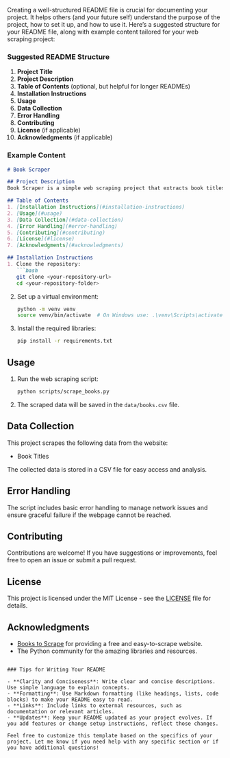 Creating a well-structured README file is crucial for documenting your project. It helps others (and your future self) understand the purpose of the project, how to set it up, and how to use it. Here’s a suggested structure for your README file, along with example content tailored for your web scraping project:

### Suggested README Structure

1. **Project Title**
2. **Project Description**
3. **Table of Contents** (optional, but helpful for longer READMEs)
4. **Installation Instructions**
5. **Usage**
6. **Data Collection**
7. **Error Handling**
8. **Contributing**
9. **License** (if applicable)
10. **Acknowledgments** (if applicable)

### Example Content

```markdown
# Book Scraper

## Project Description
Book Scraper is a simple web scraping project that extracts book titles from the website [Books to Scrape](http://books.toscrape.com/). This project demonstrates the use of Python for web scraping and data collection, specifically utilizing the `requests`, `BeautifulSoup`, and `pandas` libraries.

## Table of Contents
1. [Installation Instructions](#installation-instructions)
2. [Usage](#usage)
3. [Data Collection](#data-collection)
4. [Error Handling](#error-handling)
5. [Contributing](#contributing)
6. [License](#license)
7. [Acknowledgments](#acknowledgments)

## Installation Instructions
1. Clone the repository:
   ```bash
   git clone <your-repository-url>
   cd <your-repository-folder>
   ```

2. Set up a virtual environment:
   ```bash
   python -m venv venv
   source venv/bin/activate  # On Windows use: .\venv\Scripts\activate
   ```

3. Install the required libraries:
   ```bash
   pip install -r requirements.txt
   ```

## Usage
1. Run the web scraping script:
   ```bash
   python scripts/scrape_books.py
   ```

2. The scraped data will be saved in the `data/books.csv` file.

## Data Collection
This project scrapes the following data from the website:
- Book Titles

The collected data is stored in a CSV file for easy access and analysis.

## Error Handling
The script includes basic error handling to manage network issues and ensure graceful failure if the webpage cannot be reached.

## Contributing
Contributions are welcome! If you have suggestions or improvements, feel free to open an issue or submit a pull request.

## License
This project is licensed under the MIT License - see the [LICENSE](LICENSE) file for details.

## Acknowledgments
- [Books to Scrape](http://books.toscrape.com/) for providing a free and easy-to-scrape website.
- The Python community for the amazing libraries and resources.
```

### Tips for Writing Your README

- **Clarity and Conciseness**: Write clear and concise descriptions. Use simple language to explain concepts.
- **Formatting**: Use Markdown formatting (like headings, lists, code blocks) to make your README easy to read.
- **Links**: Include links to external resources, such as documentation or relevant articles.
- **Updates**: Keep your README updated as your project evolves. If you add features or change setup instructions, reflect those changes.

Feel free to customize this template based on the specifics of your project. Let me know if you need help with any specific section or if you have additional questions!

